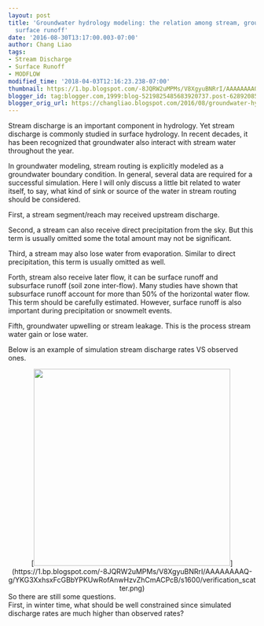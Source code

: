 ```yaml
---
layout: post
title: 'Groundwater hydrology modeling: the relation among stream, groundwater and
  surface runoff'
date: '2016-08-30T13:17:00.003-07:00'
author: Chang Liao
tags:
- Stream Discharge
- Surface Runoff
- MODFLOW
modified_time: '2018-04-03T12:16:23.238-07:00'
thumbnail: https://1.bp.blogspot.com/-8JQRW2uMPMs/V8XgyuBNRrI/AAAAAAAAQ-g/YKG3XxhsxFcGBbYPKUwRofAnwHzvZhCmACPcB/s72-c/verification_scatter.png
blogger_id: tag:blogger.com,1999:blog-5219825485683920737.post-628920856447294217
blogger_orig_url: https://changliao.blogspot.com/2016/08/groundwater-hydrology-modeling-003.html
---
```


Stream discharge is an important component in hydrology. Yet stream discharge 
is commonly studied in surface hydrology. In recent decades, it has been 
recognized that groundwater also interact with stream water throughout the 
year. 

In groundwater modeling, stream routing is explicitly modeled as a groundwater 
boundary condition. 
In general, several data are required for a successful simulation. Here I will 
only discuss a little bit related to water itself, to say, what kind of sink 
or source of the water in stream routing should be considered. 

First, a stream segment/reach may received upstream discharge. 

Second, a stream can also receive direct precipitation from the sky. But this 
term is usually omitted some the total amount may not be significant. 

Third, a stream may also lose water from evaporation. Similar to direct 
precipitation, this term is usually omitted as well. 

Forth, stream also receive later flow, it can be surface runoff and subsurface 
runoff (soil zone inter-flow). Many studies have shown that subsurface runoff 
account for more than 50% of the horizontal water flow. This term should be 
carefully estimated. However, surface runoff is also important during 
precipitation or snowmelt events. 

Fifth, groundwater upwelling or stream leakage. This is the process stream 
water gain or lose water. 

Below is an example of simulation stream discharge rates VS observed ones. 
<div class="separator" style="clear: both; text-align: center;">[<img 
border="0" height="400" 
src="https://1.bp.blogspot.com/-8JQRW2uMPMs/V8XgyuBNRrI/AAAAAAAAQ-g/YKG3XxhsxFcGBbYPKUwRofAnwHzvZhCmACPcB/s400/verification_scatter.png" 
width="400" 
/>](https://1.bp.blogspot.com/-8JQRW2uMPMs/V8XgyuBNRrI/AAAAAAAAQ-g/YKG3XxhsxFcGBbYPKUwRofAnwHzvZhCmACPcB/s1600/verification_scatter.png)<div 
class="separator" style="clear: both; text-align: left;">So there are still 
some questions. <div class="separator" style="clear: both; text-align: 
left;">First, in winter time, what should be well constrained since simulated 
discharge rates are much higher than observed rates? 
